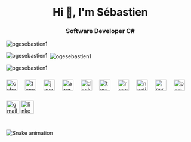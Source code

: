 <h1 align="center">Hi 👋, I'm Sébastien</h1>
<h3 align="center">Software Developer C#</h3>

<p align="left"> <img src="https://komarev.com/ghpvc/?username=ogesebastien1&label=Profile%20views&color=0e75b6&style=flat" alt="ogesebastien1" /> </p>

<p><img align="left" src="https://github-readme-stats.vercel.app/api/top-langs?username=ogesebastien1&show_icons=true&locale=en&layout=compact" alt="ogesebastien1" /></p>

<p>&nbsp;<img align="center" src="https://github-readme-stats.vercel.app/api?username=ogesebastien1&show_icons=true&locale=en" alt="ogesebastien1" /></p>

<p><img align="center" src="https://github-readme-streak-stats.herokuapp.com/?user=ogesebastien1&" alt="ogesebastien1" /></p>

###

###

<div align="left">
  <img src="https://cdn.jsdelivr.net/gh/devicons/devicon/icons/csharp/csharp-original.svg" height="30" alt="csharp logo"  />
  <img width="12" />
  <img src="https://cdn.jsdelivr.net/gh/devicons/devicon/icons/typescript/typescript-original.svg" height="30" alt="typescript logo"  />
  <img width="12" />
  <img src="https://cdn.jsdelivr.net/gh/devicons/devicon/icons/javascript/javascript-original.svg" height="30" alt="javascript logo"  />
  <img width="12" />
  <img src="https://cdn.jsdelivr.net/gh/devicons/devicon/icons/azure/azure-original.svg" height="30" alt="azure logo"  />
  <img width="12" />
  <img src="https://cdn.jsdelivr.net/gh/devicons/devicon/icons/docker/docker-original.svg" height="30" alt="docker logo"  />
  <img width="12" />
  <img src="https://cdn.jsdelivr.net/gh/devicons/devicon/icons/terraform/terraform-original.svg" height="30" alt="terraform logo"  />
  <img width="12" />
  <img src="https://cdn.jsdelivr.net/gh/devicons/devicon/icons/react/react-original.svg" height="30" alt="react logo"  />
  <img width="12" />
  <img src="https://cdn.jsdelivr.net/gh/devicons/devicon/icons/nextjs/nextjs-original.svg" height="30" alt="nextjs logo"  />
  <img width="12" />
  <img src="https://cdn.jsdelivr.net/gh/devicons/devicon/icons/mysql/mysql-original.svg" height="30" alt="mysql logo"  />
  <img width="12" />
  <img src="https://cdn.jsdelivr.net/gh/devicons/devicon/icons/postgresql/postgresql-original.svg" height="30" alt="postgresql logo"  />
</div>

###

<div align="left">
  <img src="https://img.shields.io/static/v1?message=Gmail&logo=gmail&label=&color=D14836&logoColor=white&labelColor=&style=for-the-badge" height="35" alt="gmail logo"  />
  <img src="https://img.shields.io/static/v1?message=LinkedIn&logo=linkedin&label=&color=0077B5&logoColor=white&labelColor=&style=for-the-badge" height="35" alt="linkedin logo"  />
</div>

###

<br clear="both">

<img src="https://raw.githubusercontent.com/ogesebastien1/ogesebastien1/output/snake.svg" alt="Snake animation" />

###
